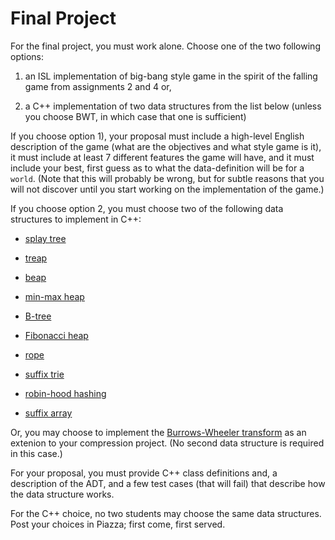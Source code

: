 # Final Project

For the final project, you must work alone. Choose one of the two
following options:

1. an ISL implementation of big-bang style game in the spirit of the
   falling game from assignments 2 and 4 or, <!--- haridu -->

2. a C++ implementation of two data structures from the list below
  (unless you choose BWT, in which case that one is sufficient)

If you choose option 1), your proposal must include a high-level
English description of the game (what are the objectives and what
style game is it), it must include at least 7 different features the
game will have, and it must include your best, first guess as to what
the data-definition will be for a `world`. (Note that this will
probably be wrong, but for subtle reasons that you will not discover
until you start working on the implementation of the game.)

If you choose option 2, you must choose two of the following data
structures to implement in C++:

* [splay tree](http://www.cs.cmu.edu/~sleator/papers/self-adjusting.pdf)
  <!--- relic -->

* [treap](http://faculty.washington.edu/aragon/pubs/rst89.pdf)
  <!--- siddharth -->

* [beap](http://www.sciencedirect.com/science/article/pii/0022000080900379)

* [min-max heap](http://www.akira.ruc.dk/~keld/teaching/algoritmedesign_f03/Artikler/02/Atkinson86.pdf) <!--- sangrin -->

* [B-tree](http://people.cs.aau.dk/~simas/aalg06/UbiquitBtree.pdf)
  <!--- siddharth -->

* [Fibonacci heap](https://www.cs.princeton.edu/courses/archive/fall03/cs528/handouts/fibonacci%20heaps.pdf) <!--- relic --> 

* [rope](http://citeseer.ist.psu.edu/viewdoc/download?doi=10.1.1.14.9450&rep=rep1&type=pdf)

* [suffix trie](http://airelles.i3s.unice.fr/files/Weiner.pdf)
  <!--- sangrin -->

* [robin-hood hashing](https://cs.uwaterloo.ca/research/tr/1986/CS-86-14.pdf)

* [suffix array](http://webglimpse.net/pubs/suffix.pdf)

Or, you may choose to implement the [Burrows-Wheeler
transform](https://en.wikipedia.org/wiki/Burrows%E2%80%93Wheeler_transform)
as an extenion to your compression project. (No second data structure is required in this case.)

<!--- undecided: michael, ismael -->

For your proposal, you must provide C++ class definitions and, a
description of the ADT, and a few test cases (that will fail) that
describe how the data structure works.

For the C++ choice, no two students may choose the same data
structures. Post your choices in Piazza; first come, first served.

